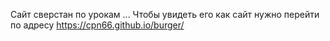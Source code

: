 Сайт сверстан по урокам ...
Чтобы увидеть его как сайт нужно перейти по адресу
https://cpn66.github.io/burger/
